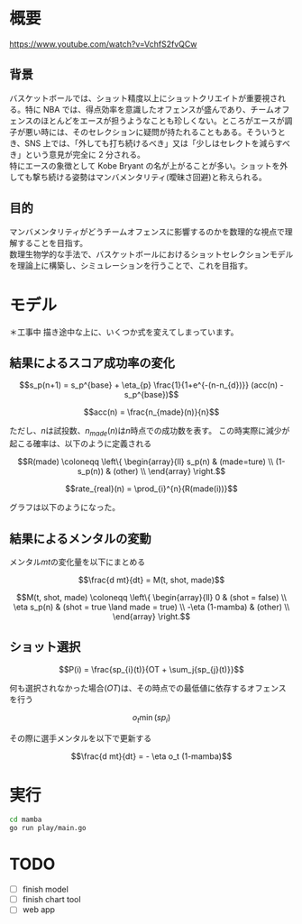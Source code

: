 # 概要

https://www.youtube.com/watch?v=VchfS2fvQCw

## 背景

バスケットボールでは、ショット精度以上にショットクリエイトが重要視される。特に NBA では、得点効率を意識したオフェンスが盛んであり、チームオフェンスのほとんどをエースが担うようなことも珍しくない。ところがエースが調子が悪い時には、そのセレクションに疑問が持たれることもある。そういうとき、SNS 上では、「外しても打ち続けるべき」又は「少しはセレクトを減らすべき」という意見が完全に 2 分される。
<br>
特にエースの象徴として Kobe Bryant の名が上がることが多い。ショットを外しても撃ち続ける姿勢はマンバメンタリティ(曖昧さ回避)と称えられる。

## 目的

マンバメンタリティがどうチームオフェンスに影響するのかを数理的な視点で理解することを目指す。
<br>
数理生物学的な手法で、バスケットボールにおけるショットセレクションモデルを理論上に構築し、シミュレーションを行うことで、これを目指す。

# モデル

＊工事中
描き途中な上に、いくつか式を変えてしまっています。

## 結果によるスコア成功率の変化

```math
s_p(n+1) = s_p^{base} + \eta_{p} \frac{1}{1+e^{-(n-n_{d})}} (acc(n) - s_p^{base})
```

```math
acc(n) = \frac{n_{made}(n)}{n}
```

ただし、$n$は試投数、$n_{made}(n)$は$n$時点での成功数を表す。
この時実際に減少が起こる確率は、以下のように定義される

```math
R(made) \coloneqq \left\{
\begin{array}{ll}
s_p(n) & (made=ture) \\
(1-s_p(n)) & (other) \\
\end{array}
\right.
```

```math
rate_{real}(n) = \prod_{i}^{n}{R(made(i))}
```

グラフは以下のようになった。

## 結果によるメンタルの変動

メンタル$mt$の変化量を以下にまとめる

```math
\frac{d mt}{dt} = M(t, shot, made)
```

```math
M(t, shot, made) \coloneqq \left\{
\begin{array}{ll}
0 & (shot = false) \\
\eta s_p(n) & (shot = true \land made = true) \\
-\eta (1-mamba) & (other) \\
\end{array}
\right.
```

## ショット選択

```math
P(i) = \frac{sp_{i}(t)}{OT + \sum_j{sp_{j}(t)}}
```

何も選択されなかった場合($OT$)は、その時点での最低値に依存するオフェンスを行う

```math
o_t \min(sp_i)
```

その際に選手メンタルを以下で更新する

```math
\frac{d mt}{dt} = - \eta o_t  (1-mamba)
```

# 実行

```bash
cd mamba
go run play/main.go
```

# TODO

- [ ] finish model
- [ ] finish chart tool
- [ ] web app

